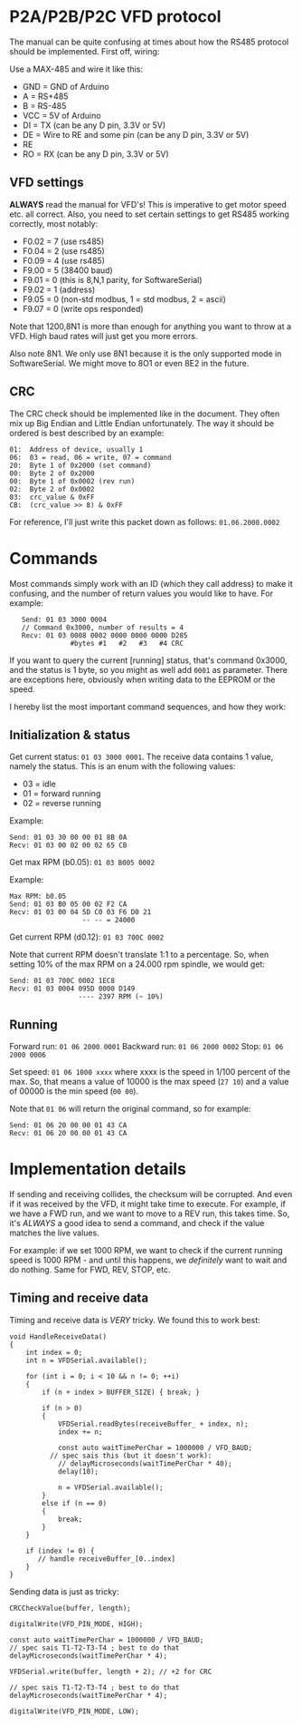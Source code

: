 # P2A/P2B/P2C VFD protocol

The manual can be quite confusing at times about how the RS485
protocol should be implemented. First off, wiring:

Use a MAX-485 and wire it like this:

- GND = GND of Arduino
- A = RS+485
- B = RS-485
- VCC = 5V of Arduino
- DI = TX (can be any D pin, 3.3V or 5V)
- DE = Wire to RE and some pin (can be any D pin, 3.3V or 5V)
- RE 
- RO = RX (can be any D pin, 3.3V or 5V)

## VFD settings

**ALWAYS** read the manual for VFD's! This is imperative to 
get motor speed etc. all correct. Also, you need to set 
certain settings to get RS485 working correctly, most notably:

- F0.02 = 7 (use rs485)
- F0.04 = 2 (use rs485)
- F0.09 = 4 (use rs485)
- F9.00 = 5 (38400 baud)
- F9.01 = 0 (this is 8,N,1 parity, for SoftwareSerial)
- F9.02 = 1 (address)
- F9.05 = 0 (non-std modbus, 1 = std modbus, 2 = ascii)
- F9.07 = 0 (write ops responded)

Note that 1200,8N1 is more than enough for anything you want 
to throw at a VFD. High baud rates will just get you more 
errors.

Also note 8N1. We only use 8N1 because it is the only supported
mode in SoftwareSerial. We might move to 8O1 or even 8E2 in 
the future.

## CRC

The CRC check should be implemented like in the document. They 
often mix up Big Endian and Little Endian unfortunately. The way
it should be ordered is best described by an example:

	01:  Address of device, usually 1
	06:  03 = read, 06 = write, 07 = command
	20:  Byte 1 of 0x2000 (set command)
	00:  Byte 2 of 0x2000
	00:  Byte 1 of 0x0002 (rev run)
	02:  Byte 2 of 0x0002
	03:  crc_value & 0xFF
	CB:  (crc_value >> 8) & 0xFF

For reference, I'll just write this packet down as follows:
`01.06.2000.0002`

# Commands

Most commands simply work with an ID (which they call address)
to make it confusing, and the number of return values you would
like to have. For example:

       Send: 01 03 3000 0004
       // Command 0x3000, number of results = 4
       Recv: 01 03 0008 0002 0000 0000 0000 D285 
                   #bytes #1   #2   #3   #4 CRC

If you want to query the current [running] status, that's 
command 0x3000, and the status is 1 byte, so you might as 
well add `0001` as parameter. There are exceptions here,
obviously when writing data to the EEPROM or the speed. 

I hereby list the most important command sequences, and how
they work:

## Initialization & status

Get current status: `01 03 3000 0001`. The receive data 
contains 1 value, namely the status. This is an enum with
the following values:

- 03 = idle
- 01 = forward running
- 02 = reverse running

Example:

    Send: 01 03 30 00 00 01 8B 0A 
    Recv: 01 03 00 02 00 02 65 CB 


Get max RPM (b0.05): `01 03 B005 0002`

Example:

    Max RPM: b0.05
    Send: 01 03 B0 05 00 02 F2 CA 
    Recv: 01 03 00 04 5D C0 03 F6 D0 21 
                      -- -- = 24000


Get current RPM (d0.12): `01 03 700C 0002`

Note that current RPM doesn't translate 1:1 to a percentage.
So, when setting 10% of the max RPM on a 24.000 rpm spindle, 
we would get:

    Send: 01 03 700C 0002 1EC8 
    Recv: 01 03 0004 095D 0000 D149 
                     ---- 2397 RPM (~ 10%)

## Running

Forward run: `01 06 2000 0001`
Backward run: `01 06 2000 0002`
Stop: `01 06 2000 0006`

Set speed: `01 06 1000 xxxx`
where xxxx is the speed in 1/100 percent of the max. So,
that means a value of 10000 is the max speed (`27 10`)
and a value of 00000 is the min speed (`00 00`).

Note that `01 06` will return the original command, so 
for example:

    Send: 01 06 20 00 00 01 43 CA 
    Recv: 01 06 20 00 00 01 43 CA 

# Implementation details

If sending and receiving collides, the checksum will be 
corrupted. And even if it was received by the VFD, it might 
take time to execute. For example, if we have a FWD run, and 
we want to move to a REV run, this takes time. So, it's 
*ALWAYS* a good idea to send a command, and check if the 
value matches the live values.

For example: if we set 1000 RPM, we want to check if the 
current running speed is 1000 RPM - and until this happens,
we *definitely* want to wait and do nothing. Same for FWD,
REV, STOP, etc.

## Timing and receive data

Timing and receive data is *VERY* tricky. We found this to 
work best:

	void HandleReceiveData() 
	{
		int index = 0;
		int n = VFDSerial.available();

		for (int i = 0; i < 10 && n != 0; ++i)
		{
			if (n + index > BUFFER_SIZE) { break; }

			if (n > 0) 
			{
				VFDSerial.readBytes(receiveBuffer_ + index, n);
				index += n;

				const auto waitTimePerChar = 1000000 / VFD_BAUD;
              // spec sais this (but it doesn't work):
				// delayMicroseconds(waitTimePerChar * 40);
				delay(10);

				n = VFDSerial.available();
			}
			else if (n == 0) 
			{
				break;
			}
		}

		if (index != 0) {
           // handle receiveBuffer_[0..index]
		}
	}

Sending data is just as tricky:

    CRCCheckValue(buffer, length);
    
    digitalWrite(VFD_PIN_MODE, HIGH);
    
    const auto waitTimePerChar = 1000000 / VFD_BAUD;
    // spec sais T1-T2-T3-T4 ; best to do that
    delayMicroseconds(waitTimePerChar * 4);
    
    VFDSerial.write(buffer, length + 2); // +2 for CRC
    
    // spec sais T1-T2-T3-T4 ; best to do that
    delayMicroseconds(waitTimePerChar * 4);
    
    digitalWrite(VFD_PIN_MODE, LOW);
